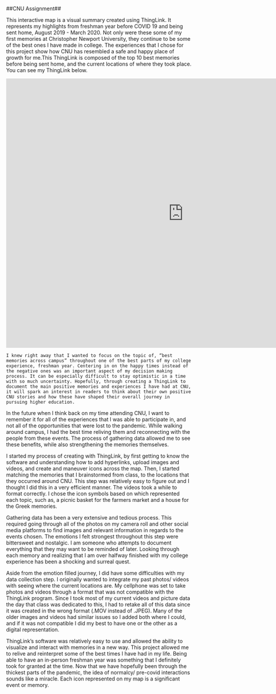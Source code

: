 ##CNU Assignment##

This interactive map is a visual summary created using ThingLink. It represents my highlights from freshman year before COVID 19 and being sent home, August 2019 - March 2020. Not only were these some of my first memories at Christopher Newport University, they continue to be some of the best ones I have made in college. The experiences that I chose for this project show how CNU has resembled a safe and happy place of growth for me.This ThingLink is composed of the top 10 best memories before being sent home, and the current locations of where they took place. You can see my ThingLink below. 
<iframe width="960" height="729.2193308550186" data-original-width="1614" data-original-height="1226" src="https://www.thinglink.com/card/1499041100499779586" type="text/html" frameborder="0" webkitallowfullscreen mozallowfullscreen allowfullscreen scrolling="no"></iframe><script async src="//cdn.thinglink.me/jse/responsive.js"></script>

	I knew right away that I wanted to focus on the topic of, “best memories across campus” throughout one of the best parts of my college experience, freshman year. Centering in on the happy times instead of the negative ones was an important aspect of my decision making process. It can be especially difficult to stay optimistic in a time with so much uncertainty. Hopefully, through creating a ThingLink to document the main positive memories and experiences I have had at CNU, it will spark an interest in readers to think about their own positive CNU stories and how these have shaped their overall journey in pursuing higher education. 

In the future when I think back on my time attending CNU, I want to remember it for all of the experiences that I was able to participate in, and not all of the opportunities that were lost to the pandemic. While walking around campus, I had the best time reliving them and reconnecting with the people from these events. The process of gathering data allowed me to see these benefits, while also strengthening the memories themselves.

I started my process of creating with ThingLink, by first getting to know the software and understanding how to add hyperlinks, upload images and videos, and create and maneuver icons across the map. Then, I started matching the memories that I brainstormed from class, to the locations that they occurred around CNU. This step was relatively easy to figure out and I thought I did this in a very efficient manner. The videos took a while to format correctly. I chose the icon symbols based on which represented each topic, such as, a picnic basket for the farmers market and a house for the Greek memories.

Gathering data has been a very extensive and tedious process. This required going through all of the photos on my camera roll and other social media platforms to find images and relevant information in regards to the events chosen. The emotions I felt strongest throughout this step were bittersweet and nostalgic. I am someone who attempts to document everything that they may want to be reminded of later. Looking through each memory and realizing that I am over halfway finished with my college experience has been a shocking and surreal quest. 

Aside from the emotion filled journey, I did have some difficulties with my data collection step. I originally wanted to integrate my past photos/ videos with seeing where the current locations are. My cellphone was set to take photos and videos through a format that was not compatible with the ThingLink program. Since I took most of my current videos and picture data the day that class was dedicated to this, I had to retake all of this data since it was created in the wrong format (.MOV instead of .JPEG). Many of the older images and videos had similar issues so I added both where I could, and if it was not compatible I did my best to have one or the other as a digital representation. 

ThingLink’s software was relatively easy to use and allowed the ability to visualize and interact with memories in a new way. This project allowed me to relive and reinterpret some of the best times I have had in my life. Being able to have an in-person freshman year was something that I definitely took for granted at the time. Now that we have hopefully been through the thickest parts of the pandemic, the idea of normalcy/ pre-covid interactions sounds like a miracle. Each icon represented on my map is a significant event or memory. 
 




